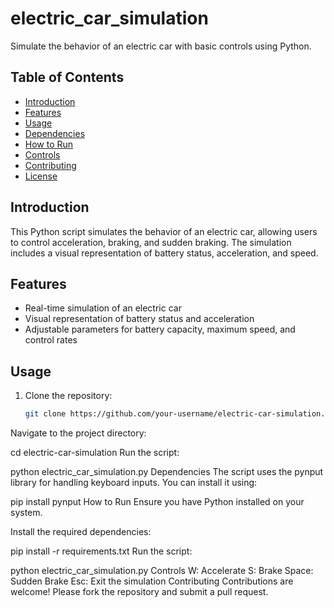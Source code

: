 # electric_car_simulation


Simulate the behavior of an electric car with basic controls using Python.

## Table of Contents
- [Introduction](#introduction)
- [Features](#features)
- [Usage](#usage)
- [Dependencies](#dependencies)
- [How to Run](#how-to-run)
- [Controls](#controls)
- [Contributing](#contributing)
- [License](#license)

## Introduction

This Python script simulates the behavior of an electric car, allowing users to control acceleration, braking, and sudden braking. The simulation includes a visual representation of battery status, acceleration, and speed.

## Features

- Real-time simulation of an electric car
- Visual representation of battery status and acceleration
- Adjustable parameters for battery capacity, maximum speed, and control rates

## Usage

1. Clone the repository:

   ```bash
   git clone https://github.com/your-username/electric-car-simulation.git
Navigate to the project directory:


cd electric-car-simulation
Run the script:

python electric_car_simulation.py
Dependencies
The script uses the pynput library for handling keyboard inputs. You can install it using:


pip install pynput
How to Run
Ensure you have Python installed on your system.

Install the required dependencies:


pip install -r requirements.txt
Run the script:


python electric_car_simulation.py
Controls
W: Accelerate
S: Brake
Space: Sudden Brake
Esc: Exit the simulation
Contributing
Contributions are welcome! Please fork the repository and submit a pull request.

